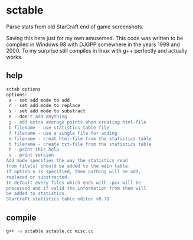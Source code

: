 # sctable
Parse stats from old StarCraft end of game screenshots.

Saving this here just for my own amusemed.
This code was written to be compiled in Windows 98 with DJGPP somewhere in the years 1999 and 2000. To my surprise still compiles in linux with g++ perfectly and actually works.

## help
```sh
sctab options
options:
 a - set add mode to add
 r - set add mode to replace
 s - set add mode to substract
 n - don't add anything
 g - edd extra average points when creating html-file
 b filename - use statistics table file
 f filename - use a single file for adding
 m filename - creat html-file from the statistics table
 t filename - create txt-file from the statistics table
 h - print this help
 v - print version
Add mode specifies the way the statistics read
from file(s) should be added to the main table.
If option n is specified, then nothing will be add,
replaced or substracted.
In default every files which ends with .pcx will be
processed and if valid the information from them will
be added to statistics.
StarCraft statistics table editor v0.78
```

## compile
```sh
g++ -o sctable sctable.cc misc.cc
```

